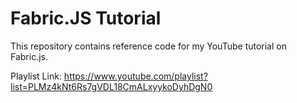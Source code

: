 # Fabric.JS Tutorial

This repository contains reference code for my YouTube tutorial on Fabric.js.


Playlist Link: https://www.youtube.com/playlist?list=PLMz4kNt6Rs7gVDL18CmALxyykoDyhDgN0

